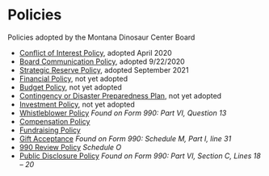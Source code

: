 # Policies
Policies adopted by the Montana Dinosaur Center Board

* [Conflict of Interest Policy](https://github.com/Montana-Dinosaur-Center/policies/blob/main/conflict-of-interest-policy.md), adopted April 2020
* [Board Communication Policy](https://github.com/Montana-Dinosaur-Center/policies/board-communication-policy.md), adopted 9/22/2020
* [Strategic Reserve Policy](https://github.com/Montana-Dinosaur-Center/policies/blob/main/strategic-reserve-policy.md), adopted September 2021
* [Financial Policy](https://github.com/Montana-Dinosaur-Center/policies/blob/main/financial-policy.md), not yet adopted
* [Budget Policy](https://github.com/Montana-Dinosaur-Center/policies/blob/main/budget-policy.md), not yet adopted
* [Contingency or Disaster Preparedness Plan](https://github.com/Montana-Dinosaur-Center/policies/blob/main/contingency-or-disaster-policy.md), not yet adopted
* [Investment Policy](https://github.com/Montana-Dinosaur-Center/policies/blob/main/investment-policy.md), not yet adopted
* [Whistleblower Policy](https://github.com/Montana-Dinosaur-Center/policies/blob/main/investment-policy.md) *Found on Form 990: Part VI, Question 13*
* [Compensation Policy]()
* [Fundraising Policy]()
* [Gift Acceptance]() *Found on Form 990: Schedule M, Part I, line 31*
* [990 Review Policy]() *Schedule O*
* [Public Disclosure Policy]() *Found on Form 990: Part VI, Section C, Lines 18 – 20*
